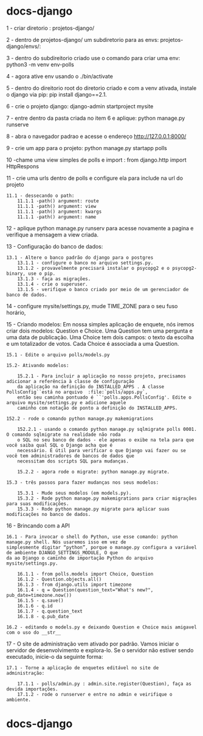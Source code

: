 # docs-django
1 - criar diretorio : projetos-django/

2 - dentro de projetos-django/ um subdiretorio para as envs: projetos-django/envs/:

3 - dentro do subdireitorio criado use o comando para criar uma env: python3 -m venv env-polls

4 - agora ative env usando o ./bin/activate

5 - dentro do direitorio root do diretorio criado e com a venv ativada, instale o django via pip:
pip install django==2.1.

6 - crie o projeto django: django-admin startproject mysite

7 - entre dentro da pasta criada no item 6 e aplique: python manage.py runserve

8 - abra o navegador padrao e acesse o endereço http://127.0.0.1:8000/

9 - crie um app para o projeto: python manage.py startapp polls

10 -chame uma view simples de polls e import : from django.http import HttpRespons

11 - crie uma urls dentro de polls e configure ela para include na url do projeto

    11.1 - dessecando o path: 
        11.1.1 -path() argument: route
        11.1.1 -path() argument: view
        11.1.1 -path() argument: kwargs
        11.1.1 -path() argument: name

12 - aplique python manage.py runserv para acesse novamente a pagina e verifique a mensagem a view criada.

13 - Configuração do banco de dados:

    13.1 - Altere o banco padrão do django para o postgres
        13.1.1 - configure o banco no arquivo settings.py.
        13.1.2 - provavelmente precisará instalar o psycopg2 e o psycopg2-binary, use o pip.
        13.1.3 - faça as migrações.
        13.1.4 - crie o superuser.
        13.1.5 - verifique o banco criado por meio de um gerenciador de banco de dados.

14 - configure mysite/settings.py, mude TIME_ZONE para o seu fuso horário,

15 - Criando modelos: Em nossa simples aplicação de enquete, nós iremos criar dois modelos: Question e Choice.
Uma Question tem uma pergunta e uma data de publicação. Uma Choice tem dois campos: o texto da escolha e um
totalizador de votos. Cada Choice é associada a uma Question.

    15.1 - Edite o arquivo polls/models.py

    15.2- Ativando modelos:

        15.2.1 - Para incluir a aplicação no nosso projeto, precisamos adicionar a referência à classe de configuração
        da aplicação na definição do INSTALLED_APPS . A classe PollsConfig``está no arquivo  :file:`polls/apps.py`,
        então seu caminha pontuado é ``'polls.apps.PollsConfig'. Edite o arquivo mysite/settings.py e adicione aquele
        caminho com notação de ponto a definição do INSTALLED_APPS.

    152.2 - rode o comando python manage.py makemigrations

        152.2.1 - usando o comando python manage.py sqlmigrate polls 0001. O comando sqlmigrate na realidade não roda
        o SQL no seu banco de dados - ele apenas o exibe na tela para que você saiba qual SQL o Django acha que é
        necessário. É útil para verificar o que Django vai fazer ou se você tem administradores de bancos de dados que
        necessitam dos scripts SQL para mudanças.

        15.2.2 - agora rode o migrate: python manage.py migrate.

    15.3 - três passos para fazer mudanças nos seus modelos:

        15.3.1 - Mude seus modelos (em models.py).
        15.3.2 - Rode python manage.py makemigrations para criar migrações para suas modificações.
        15.3.3 - Rode python manage.py migrate para aplicar suas modificações no banco de dados.

16 - Brincando com a API

    16.1 - Para invocar o shell do Python, use esse comando: python manage.py shell. Nós usaremos isso em vez de
    simplesmente digitar “python”, porque o manage.py configura a variável de ambiente DJANGO_SETTINGS_MODULE, O que
    da ao Django o caminho de importação Python do arquivo mysite/settings.py.

        16.1.1 - from polls.models import Choice, Question
        16.1.2 - Question.objects.all()
        16.1.3 - from django.utils import timezone
        16.1.4 - q = Question(question_text="What's new?", pub_date=timezone.now())
        16.1.5 - q.save()
        16.1.6 - q.id
        16.1.7 - q.question_text
        16.1.8 - q.pub_date

    16.2 - editando o models.py e deixando Question e Choice mais amigavel com o uso do __str__

17 - O site de administração vem ativado por padrão. Vamos iniciar o servidor de desenvolvimento e explora-lo.
Se o servidor não estiver sendo executado, inicie-o da seguinte forma:

    17.1 - Torne a aplicação de enquetes editável no site de administração:

        17.1.1 - polls/admin.py : admin.site.register(Question), faça as devida importações.
        17.1.2 - rode o runserver e entre no admin e veirifique o ambiente.
# docs-django
